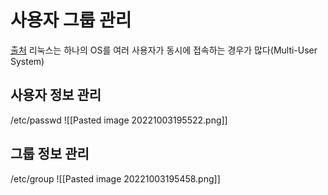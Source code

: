 # 사용자 그룹 관리
[출처](https://www.leafcats.com/132)
리눅스는 하나의 OS를 여러 사용자가 동시에 접속하는 경우가 많다(Multi-User System)
## 사용자 정보 관리
/etc/passwd
![[Pasted image 20221003195522.png]]

## 그룹 정보 관리
/etc/group
![[Pasted image 20221003195458.png]]
